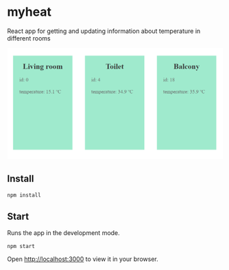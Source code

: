 # myheat

React app for getting and updating information about
temperature in different rooms

![myheat](./myheat.png)

## Install

```
npm install
```

## Start

Runs the app in the development mode.

```
npm start
```
Open [http://localhost:3000](http://localhost:3000) to view it in your browser.
